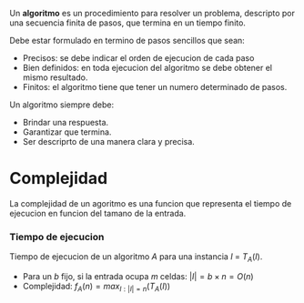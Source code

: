 Un **algoritmo** es un procedimiento para resolver un problema, descripto por una secuencia finita de pasos, que termina en un tiempo finito.

Debe estar formulado en termino de pasos sencillos que sean:
* Precisos: se debe indicar el orden de ejecucion de cada paso
* Bien definidos: en toda ejecucion del algoritmo se debe obtener el mismo resultado.
* Finitos: el algoritmo tiene que tener un numero determinado de pasos.

Un algoritmo siempre debe:
* Brindar una respuesta.
* Garantizar que termina.
* Ser descriprto de una manera clara y precisa.


# Complejidad
La complejidad de un agoritmo es una funcion que representa el tiempo de ejecucion en funcion del tamano de la entrada.

### Tiempo de ejecucion
Tiempo de ejecucion de un algoritmo $A$ para una instancia $I$ = $T_{A}(I)$.
* Para un $b$ fijo, si la entrada ocupa $m$ celdas: $|I|=b\times n=O(n)$
* Complejidad: $f_{A}(n)=max_{I:|I|=n}(T_{A}(I))$
